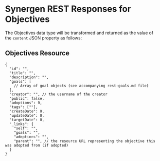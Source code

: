 # Synergen REST Responses for Objectives

The Objectives data type will be transformed and returned as the value of the `content` JSON property as follows:

## Objectives Resource

```json5
{
  "id": "",
  "title": "",
  "description": "",
  "goals": [
    // Array of goal objects (see accompanying rest-goals.md file)
  ],
  "creator": "", // the username of the creator
  "public": false,
  "adoptions": 0,
  "tags": [""],
  "createDate": 0,
  "updateDate": 0,
  "targetDate": 0,
  "_links": {
    "self": "",
    "goals": "",
    "adoptions": "",
    "parent": "", // the resource URL representing the objective this was adopted from (if adopted)
  }
}
```

